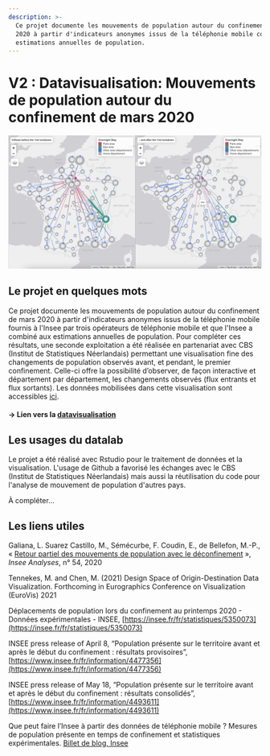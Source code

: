 ```yaml
---
description: >-
  Ce projet documente les mouvements de population autour du confinement de mars
  2020 à partir d'indicateurs anonymes issus de la téléphonie mobile combiné aux
  estimations annuelles de population.
---
```


# V2 : Datavisualisation: Mouvements de population autour du confinement de mars 2020

![Mouvements de population autour du confinement de mars 2020 en France](../.gitbook/assets/mouvements_population_confinement_mars_2020.png)

## Le projet en quelques mots

Ce projet documente les mouvements de population autour du confinement de mars 2020 à partir d'indicateurs anonymes issus de la téléphonie mobile fournis à l'Insee par trois opérateurs de téléphonie mobile et que l'Insee a combiné aux estimations annuelles de population. Pour compléter ces résultats, une seconde exploitation a été réalisée en partenariat avec CBS \(Institut de Statistiques Néerlandais\) permettant une visualisation fine des changements de population observés avant, et pendant, le premier confinement. Celle-ci offre la possibilité d’observer, de façon interactive et département par département, les changements observés \(flux entrants et flux sortants\). Les données mobilisées dans cette visualisation sont accessibles [ici](https://www.insee.fr/fr/statistiques/fichier/5350073/mouvements_population_confinement_2020_csv.zip).

#### → Lien vers la [datavisualisation](https://inseefrlab.github.io/lockdown-maps-R/inflows_FR.html)

## Les usages du datalab 

Le projet a été réalisé avec Rstudio pour le traitement de données  et la visualisation. L'usage de Github a favorisé les échanges avec le CBS \(Institut de Statistiques Néerlandais\) mais aussi la réutilisation du code pour l'analyse de mouvement de population d'autres pays.

À compléter...

## Les liens utiles 

Galiana, L. Suarez Castillo, M., Sémécurbe, F. Coudin, E., de Bellefon, M.-P., « [Retour partiel des mouvements de  population avec le déconfinement](https://www.insee.fr/fr/statistiques/4635407) », _Insee Analyses_, n° 54, 2020

Tennekes, M. and Chen, M. \(2021\) Design Space of Origin-Destination Data Visualization. Forthcoming in Eurographics Conference on Visualization \(EuroVis\) 2021

Déplacements de population lors du confinement au printemps 2020 - Données expérimentales - INSEE, [https://insee.fr/fr/statistiques/5350073](https://insee.fr/fr/statistiques/5350073)

INSEE press release of April 8, “Population présente sur le territoire avant et après le début du confinement : résultats provisoires”, [https://www.insee.fr/fr/information/4477356](https://www.insee.fr/fr/information/4477356)

INSEE press release of May 18, “Population présente sur le territoire avant et après le début du confinement : résultats consolidés”, [https://www.insee.fr/fr/information/4493611](https://www.insee.fr/fr/information/4493611)

Que peut faire l’Insee à partir des données de téléphonie mobile ? Mesures de population présente en temps de confinement et statistiques expérimentales. [Billet de blog, Insee](https://blog.insee.fr/que-peut-faire-linsee-a-partir-des-donnees-de-telephonie-mobile-mesure-de-population-presente-en-temps-de-confinement-et-statistiques-experimentales/#:~:text=Celles%20de%20t%C3%A9l%C3%A9phonie%20mobile%20pourraient,d'une%20enqu%C3%AAte%20par%20exemple.)

